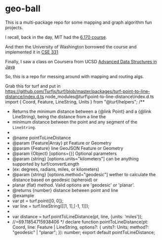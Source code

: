 # geo-ball

This is a multi-package repo for some mapping and graph algorithm fun projects.

I recall, back in the day, MIT had the [6.170 course](https://web.archive.org/web/20080320044845/http://www.mit.edu/~6.170/).

And then the University of Washington borrowed the course and implemented it in [CSE 331](https://courses.cs.washington.edu/courses/cse331/11wi/)

Finally, I saw a class on Coursera from UCSD [Advanced Data Structures in Java](https://www.coursera.org/learn/advanced-data-structures)

So, this is a repo for messing around with mapping and routing algs.
    

Grab this for turf and put in
https://github.com/Turfjs/turf/blob/master/packages/turf-point-to-line-distance/index.d.ts
node_modules\@turf\point-to-line-distance\index.d.ts
import { Coord, Feature, LineString, Units } from "@turf/helpers";
/**
 * Returns the minimum distance between a {@link Point} and a {@link LineString}, being the distance from a line the
 * minimum distance between the point and any segment of the `LineString`.
 *
 * @name pointToLineDistance
 * @param {Feature<Point>|Array<number>} pt Feature or Geometry
 * @param {Feature<LineString>} line GeoJSON Feature or Geometry
 * @param {Object} [options={}] Optional parameters
 * @param {string} [options.units="kilometers"] can be anything supported by turf/convertLength
 * (ex: degrees, radians, miles, or kilometers)
 * @param {string} [options.method="geodesic"] wether to calculate the distance based on geodesic (spheroid) or
 * planar (flat) method. Valid options are 'geodesic' or 'planar'.
 * @returns {number} distance between point and line
 * @example
 * var pt = turf.point([0, 0]);
 * var line = turf.lineString([[1, 1],[-1, 1]]);
 *
 * var distance = turf.pointToLineDistance(pt, line, {units: 'miles'});
 * //=69.11854715938406
 */
declare function pointToLineDistance(pt: Coord, line: Feature<LineString> | LineString, options?: {
    units?: Units;
    method?: "geodesic" | "planar";
}): number;
export default pointToLineDistance;
